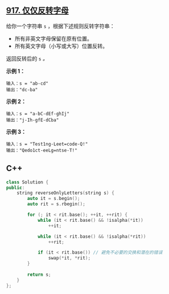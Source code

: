 ## [917. 仅仅反转字母](https://leetcode.cn/problems/reverse-only-letters/)

给你一个字符串 `s` ，根据下述规则反转字符串：

- 所有非英文字母保留在原有位置。
- 所有英文字母（小写或大写）位置反转。

返回反转后的 `s` *。* 

**示例 1：**

```
输入：s = "ab-cd"
输出："dc-ba"
```

**示例 2：**

```
输入：s = "a-bC-dEf-ghIj"
输出："j-Ih-gfE-dCba"
```

**示例 3：**

```
输入：s = "Test1ng-Leet=code-Q!"
输出："Qedo1ct-eeLg=ntse-T!"
```

## C++

```cpp
class Solution {
public:
    string reverseOnlyLetters(string s) {
        auto it = s.begin();
        auto rit = s.rbegin();

        for (; it < rit.base(); ++it, ++rit) {
            while (it < rit.base() && !isalpha(*it))
                ++it;

            while (it < rit.base() && !isalpha(*rit))
                ++rit;

            if (it < rit.base()) // 避免不必要的交换和潜在的错误
                swap(*it, *rit);    
        }
        
        return s;
    }
};
```

